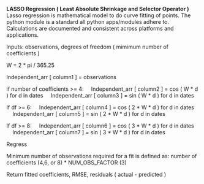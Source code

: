 **LASSO Regression ( Least Absolute Shrinkage and Selector Operator )**
Lasso regression is mathematical model to do curve fitting of points.
The python module is a standard all python apps/modules adhere to.
Calculations are documented and consistent across platforms and applications.

Inputs: observations, degrees of freedom ( mimimum number of coefficients )

W = 2 * pi / 365.25

Independent_arr [ column1 ] = observations

if number of coefficients >= 4:
&nbsp;&nbsp;&nbsp;&nbsp;Independent_arr [ column2 ] = cos ( W * d ) for d in dates
&nbsp;&nbsp;&nbsp;&nbsp;Independent_arr [ column3 ] = sin ( W * d ) for d in dates

If df >= 6:
&nbsp;&nbsp;&nbsp;&nbsp;Independent_arr [ column4 ] = cos ( 2 * W * d ) for d in dates
&nbsp;&nbsp;&nbsp;&nbsp;Independent_arr [ column5 ] = sin ( 2 * W * d ) for d in dates

If df >= 8:
&nbsp;&nbsp;&nbsp;&nbsp;Independent_arr [ column6 ] = cos ( 3 * W * d ) for d in dates
&nbsp;&nbsp;&nbsp;&nbsp;Independent_arr [ column7 ] = sin ( 3 * W * d ) for d in dates

Regress

Minimum number of observations required for a fit is defined as:
number of coefficients (4,6, or 8) * NUM_OBS_FACTOR (3)

Return fitted coefficients, RMSE, residuals ( actual - predicted )
